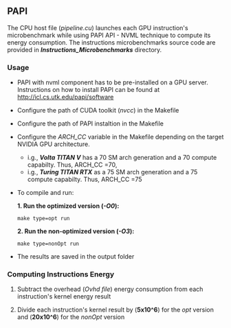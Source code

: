 ## PAPI

The CPU host file (*pipeline.cu*) launches each GPU instruction's microbenchmark while using PAPI API - NVML technique to compute its energy consumption. The instructions microbenchmarks source code are provided in ***Instructions_Microbenchmarks*** directory. 

### Usage

* PAPI with nvml component has to be pre-installed on a GPU server. Instructions on how to install PAPI can be found at http://icl.cs.utk.edu/papi/software

* Configure the path of CUDA toolkit (*nvcc*) in the Makefile

* Configure the path of PAPI instaltion in the Makefile

* Configure the *ARCH_CC* variable in the Makefile depending on the target NVIDIA GPU architecture.   
  - i.g., ***Volta TITAN V*** has a 70 SM arch generation and a 70 compute capabilty. Thus, ARCH_CC =70,  
  - i.g., ***Turing TITAN RTX*** as a 75 SM arch generation and a 75 compute capabilty. Thus, ARCH_CC =75

* To compile and run:

    **1. Run the optimized version (*-O0*):**

    ```
    make type=opt run
    ```

    **2. Run the non-optimized version (*-O3*):**

    ```
    make type=nonOpt run
    ```
    
* The results are saved in the output folder 


### Computing Instructions Energy

1. Subtract the overhead (*Ovhd file*) energy consumption from each instruction's kernel energy result

2. Divide each instruction's kernel result by (**5x10^6**) for the *opt* version and  (**20x10^6**) for the *nonOpt* version
